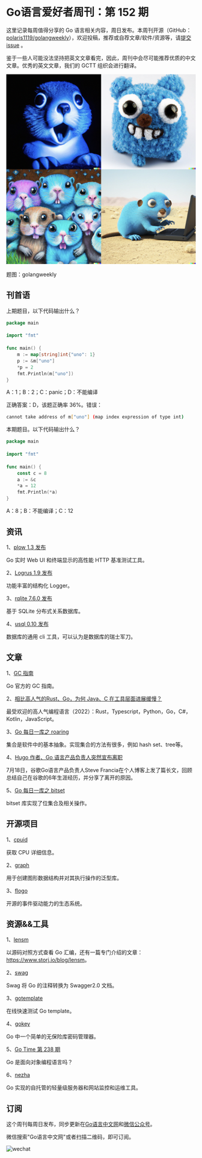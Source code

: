 # Go语言爱好者周刊：第 152 期

这里记录每周值得分享的 Go 语言相关内容，周日发布。本周刊开源（GitHub：[polaris1119/golangweekly](https://github.com/polaris1119/golangweekly)），欢迎投稿，推荐或自荐文章/软件/资源等，请[提交 issue](https://github.com/polaris1119/golangweekly/issues) 。

鉴于一些人可能没法坚持把英文文章看完，因此，周刊中会尽可能推荐优质的中文文章。优秀的英文文章，我们的 GCTT 组织会进行翻译。

![](imgs/issue152/cover.png)

题图：golangweekly

## 刊首语

上期题目，以下代码输出什么？

```go
package main

import "fmt"

func main() {
	m := map[string]int{"uno": 1}
	p := &m["uno"]
	*p = 2
	fmt.Println(m["uno"])
}
```

A：1；B：2；C：panic；D：不能编译

正确答案：D，该题正确率 36%。错误：

```bash
cannot take address of m["uno"] (map index expression of type int)
```

本期题目。以下代码输出什么？

```go
package main

import "fmt"

func main() {
	const c = 8
	a := &c
	*a = 12
	fmt.Println(*a)
}
```

A：8；B：不能编译；C：12

## 资讯

1、[plow 1.3 发布](https://github.com/six-ddc/plow)

Go 实时 Web UI 和终端显示的高性能 HTTP 基准测试工具。

2、[Logrus 1.9 发布](https://github.com/sirupsen/logrus)

功能丰富的结构化 Logger。

3、[rqlite 7.6.0 发布](https://github.com/rqlite/rqlite)

基于 SQLite 分布式关系数据库。

4、[usql 0.10 发布](https://github.com/xo/usql)

数据库的通用 cli 工具，可以认为是数据库的瑞士军刀。

## 文章

1、[GC 指南](https://go.dev/doc/gc-guide)

Go 官方的 GC 指南。

2、[相比高人气的Rust、Go，为何 Java、C 在工具层面进展缓慢？](https://mp.weixin.qq.com/s/cG5R6J4PW6OEGSIK6z02UA)

最受欢迎的高人气编程语言（2022）：Rust，Typescript，Python，Go，C#，Kotlin，JavaScript。

3、[Go 每日一库之 roaring](https://mp.weixin.qq.com/s/zu0HyJybjwb19nNMDeFcEw)

集合是软件中的基本抽象。实现集合的方法有很多，例如 hash set、tree等。

4、[Hugo 作者、Go 语言产品负责人突然宣布离职](https://mp.weixin.qq.com/s/du5DYfyOSMGygArtRPOu8g)

7月18日，谷歌Go语言产品负责人Steve Francia在个人博客上发了篇长文，回顾总结自己在谷歌的6年生涯经历，并分享了离开的原因。

5、[Go 每日一库之 bitset](https://mp.weixin.qq.com/s/Fy_OKqSmIK6ImQQDiNGH9A)

bitset 库实现了位集合及相关操作。

## 开源项目

1、[cpuid](https://github.com/klauspost/cpuid)

获取 CPU 详细信息。

2、[graph](https://github.com/dominikbraun/graph)

用于创建图形数据结构并对其执行操作的泛型库。

3、[flogo](https://github.com/TIBCOSoftware/flogo)

开源的事件驱动能力的生态系统。

## 资源&&工具

1、[lensm](https://github.com/loov/lensm)

以源码对照方式查看 Go 汇编，还有一篇专门介绍的文章：<https://www.storj.io/blog/lensm>。

2、[swag](https://github.com/swaggo/swag)

Swag 将 Go 的注释转换为 Swagger2.0 文档。

3、[gotemplate](https://gotemplate.io/)

在线快速测试 Go template。

4、[gokey](https://github.com/cloudflare/gokey)

Go 中一个简单的无保险库密码管理器。

5、[Go Time 第 238 期](https://changelog.com/gotime/238)

Go 是面向对象编程语言吗？

6、[nezha](https://github.com/naiba/nezha)

Go 实现的自托管的轻量级服务器和网站监控和运维工具。

## 订阅

这个周刊每周日发布，同步更新在[Go语言中文网](https://studygolang.com/go/weekly)和[微信公众号](https://weixin.sogou.com/weixin?query=Go%E8%AF%AD%E8%A8%80%E4%B8%AD%E6%96%87%E7%BD%91)。

微信搜索"Go语言中文网"或者扫描二维码，即可订阅。

![wechat](imgs/wechat.png)
